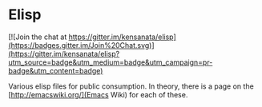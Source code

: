 
Elisp
=====

[![Join the chat at https://gitter.im/kensanata/elisp](https://badges.gitter.im/Join%20Chat.svg)](https://gitter.im/kensanata/elisp?utm_source=badge&utm_medium=badge&utm_campaign=pr-badge&utm_content=badge)

Various elisp files for public consumption.
In theory, there is a page on the [http://emacswiki.org/](Emacs Wiki)
for each of these.
